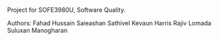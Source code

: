 Project for SOFE3980U, Software Quality.

Authors:
  Fahad Hussain
  Saieashan Sathivel
  Kevaun Harris
  Rajiv Lomada
  Suluxan Manogharan
